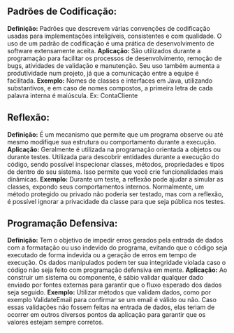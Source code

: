 ## Padrões de Codificação:

**Definição:** Padrões que descrevem várias convenções de codificação usadas para implementações inteligíveis, consistentes e com qualidade. O uso de um padrão de codificação é uma prática de desenvolvimento de software extensamente aceita.
**Aplicação:** São utilizados durante a programação para facilitar os processos de desenvolvimento, remoção de bugs, atividades de validação e manutenção. Seu uso também aumenta a produtividade num projeto, já que a comunicação entre a equipe é facilitada.
**Exemplo:** Nomes de classes e interfaces em Java, utilizando substantivos, e em caso de nomes compostos, a primeira letra de cada palavra interna é maiúscula. Ex: ContaCliente


## Reflexão:

**Definição:** É um mecanismo que permite que um programa observe ou até mesmo modifique sua estrutura ou comportamento durante a execução.
**Aplicação:** Geralmente é utilizada na programação orientada a objetos ou durante testes. Utilizada para descobrir entidades durante a execução do código, sendo possível inspecionar classes, métodos, propriedades e tipos de dentro do seu sistema. Isso permite que você crie funcionalidades mais dinâmicas.
**Exemplo:** Durante um teste, a reflexão pode ajudar a simular as classes, expondo seus comportamentos internos. Normalmente, um método protegido ou privado não poderia ser testado, mas com a reflexão, é possível ignorar a privacidade da classe para que seja pública nos testes.


## Programação Defensiva:

**Definição:** Tem o objetivo de impedir erros gerados pela entrada de dados com a formatação ou uso indevido do programa, evitando que o código seja executado de forma indevida ou a geração de erros em tempo de execução. Os dados manipulados podem ter sua integridade violada caso o código não seja feito com programação defensiva em mente.
**Aplicação:** Ao construir um sistema ou componente, é sábio validar qualquer dado enviado por fontes externas para garantir que o fluxo esperado dos dados seja seguido.
**Exemplo:** Utilizar métodos que validam dados, como por exemplo ValidateEmail para confirmar se um email é válido ou não. Caso essas validações não fossem feitas na entrada de dados, elas teriam de ocorrer em outros diversos pontos da aplicação para garantir que os valores estejam sempre corretos.
